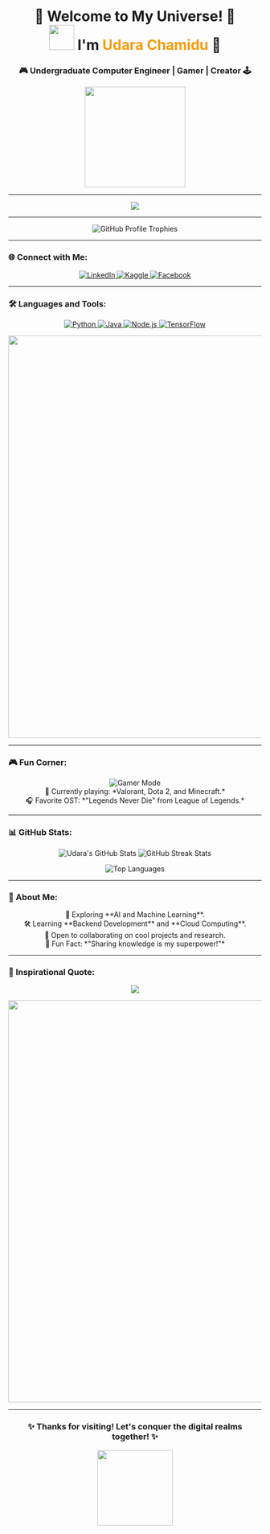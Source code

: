 <h1 align="center">
  🌟 Welcome to My Universe! 🌟  
  <br> 
  <img src="https://media.giphy.com/media/hvRJCLFzcasrR4ia7z/giphy.gif" width="50">  
  I'm <span style="color: #f39c12;">Udara Chamidu</span> 🚀
</h1>

<h3 align="center">🎮 Undergraduate Computer Engineer | Gamer | Creator 🕹️</h3>

<div align="center">
  <img src="https://media.giphy.com/media/xUA7bdpLxQhsSQdyog/giphy.gif" width="200" />
</div>

---

<p align="center">
  <img src="https://readme-typing-svg.demolab.com?font=Press+Start+2P&size=30&duration=3000&pause=500&color=F7F7F7&background=000000&center=true&vCenter=true&width=800&lines=👾+Code+Like+a+Gamer!+👾;🚀+Never+Stop+Leveling+Up!+🚀;🎮+Welcome+to+My+Tech+Playground!+🎮">
</p>

---

<div align="center">
  <img src="https://github-profile-trophy.vercel.app/?username=udarachamidu&theme=radical&margin-w=15&margin-h=15" alt="GitHub Profile Trophies" />
</div>

---

### 🌐 Connect with Me:
<div align="center">
  <a href="https://linkedin.com/in/udara-herath" target="_blank">
    <img src="https://img.shields.io/badge/-LinkedIn-blue?style=for-the-badge&logo=linkedin&logoColor=white" alt="LinkedIn" />
  </a>
  <a href="https://kaggle.com/udara-chamidu" target="_blank">
    <img src="https://img.shields.io/badge/-Kaggle-blue?style=for-the-badge&logo=kaggle&logoColor=white" alt="Kaggle" />
  </a>
  <a href="https://fb.com/udara-chamidu" target="_blank">
    <img src="https://img.shields.io/badge/-Facebook-blue?style=for-the-badge&logo=facebook&logoColor=white" alt="Facebook" />
  </a>
</div>

---

### 🛠️ Languages and Tools:
<p align="center">
  <a href="https://www.python.org" target="_blank">
    <img src="https://img.shields.io/badge/-Python-000?style=for-the-badge&logo=python" alt="Python" />
  </a>
  <a href="https://www.java.com" target="_blank">
    <img src="https://img.shields.io/badge/-Java-007396?style=for-the-badge&logo=java" alt="Java" />
  </a>
  <a href="https://nodejs.org" target="_blank">
    <img src="https://img.shields.io/badge/-Node.js-43853D?style=for-the-badge&logo=node.js" alt="Node.js" />
  </a>
  <a href="https://www.tensorflow.org" target="_blank">
    <img src="https://img.shields.io/badge/-TensorFlow-FF6F00?style=for-the-badge&logo=tensorflow" alt="TensorFlow" />
  </a>
</p>

<div align="center">
  <img src="https://media.giphy.com/media/3o7abKhOpu0NwenH3O/giphy.gif" width="800" />
</div>

---

### 🎮 Fun Corner:
<div align="center">
  <img src="https://img.shields.io/badge/Gamer%20Mode%20ON-%23000000.svg?&style=for-the-badge&logo=steam&logoColor=white" alt="Gamer Mode" />
  <br>
  🎲 Currently playing: *Valorant, Dota 2, and Minecraft.* <br>
  🎧 Favorite OST: *"Legends Never Die" from League of Legends.* 
</div>

---

### 📊 GitHub Stats:
<div align="center">
  <img src="https://github-readme-stats.vercel.app/api?username=udarachamidu&show_icons=true&theme=merko" alt="Udara's GitHub Stats" />
  <img src="https://github-readme-streak-stats.herokuapp.com/?user=udarachamidu&theme=merko" alt="GitHub Streak Stats" />
</div>

<p align="center">
  <img src="https://github-readme-stats.vercel.app/api/top-langs?username=udarachamidu&show_icons=true&locale=en&layout=compact&theme=merko" alt="Top Languages" />
</p>

---

### 🌱 About Me:
<div align="center">
  🌟 Exploring **AI and Machine Learning**. <br>
  🛠️ Learning **Backend Development** and **Cloud Computing**. <br>
  🤝 Open to collaborating on cool projects and research. <br>
  🧠 Fun Fact: *"Sharing knowledge is my superpower!"*
</div>

---

### 🎯 Inspirational Quote:
<p align="center">
  <img src="https://readme-typing-svg.demolab.com?font=Monoton&size=24&duration=3000&pause=800&color=F7F7F7&background=000000&center=true&vCenter=true&width=800&lines=Level+Up.;Keep+Gaming.;Code+Your+Dreams.">
</p>

<div align="center">
  <img src="https://media.giphy.com/media/l46Cy1rHbQ92uuLXa/giphy.gif" width="800" />
</div>

---

<div align="center">
  <h3>✨ Thanks for visiting! Let's conquer the digital realms together! ✨</h3>
  <img src="https://media.giphy.com/media/f3iwJFOVOwuy7K6FFw/giphy.gif" width="150" />
</div>

